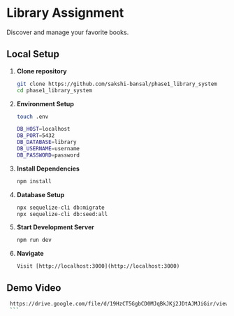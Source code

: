 # Library Assignment
Discover and manage your favorite books.

## Local Setup
1. **Clone repository**

   ```bash
   git clone https://github.com/sakshi-bansal/phase1_library_system
   cd phase1_library_system
   ```

2. **Environment Setup**

   ```bash
   touch .env

   DB_HOST=localhost
   DB_PORT=5432
   DB_DATABASE=library
   DB_USERNAME=username
   DB_PASSWORD=password
   ```

3. **Install Dependencies**

   ```bash
   npm install
   ```

4. **Database Setup**

   ```bash
   npx sequelize-cli db:migrate
   npx sequelize-cli db:seed:all
   ```

5. **Start Development Server**
   ```bash
   npm run dev
   ```

6. **Navigate**
   ```
   Visit [http://localhost:3000](http://localhost:3000)
   ```

## Demo Video
   ```bash
    https://drive.google.com/file/d/19HzCT5GgbCD0MJqBkJKj2JDtAJMJiGir/view?usp=sharing
    ```
